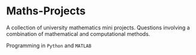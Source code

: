 # Maths-Projects
A collection of university mathematics mini projects. Questions involving a combination of mathematical and computational methods.

Programming in `Python` and `MATLAB`
